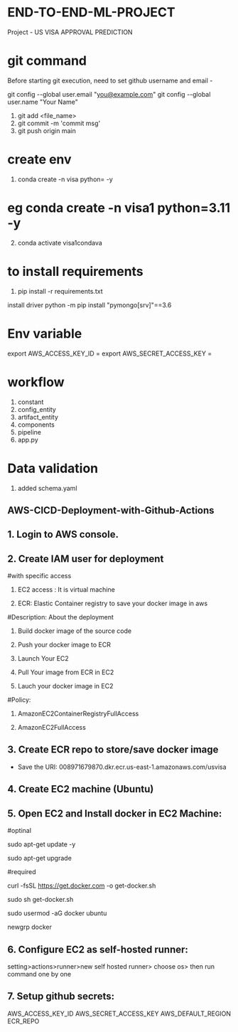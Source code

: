 # END-TO-END-ML-PROJECT

Project -
US VISA APPROVAL PREDICTION


# git command
  Before starting git execution, need to set github username and email -

  git config --global user.email "you@example.com"
  git config --global user.name "Your Name"

1. git add <file_name>
2. git commit -m 'commit msg'
3. git push origin main

# create env

1. conda create -n visa python=<version> -y
# eg conda create -n visa1 python=3.11 -y
2. conda activate visa1condava

# to install requirements
1. pip install -r requirements.txt



install driver
python -m pip install "pymongo[srv]"==3.6

# Env variable
export AWS_ACCESS_KEY_ID = <AWS ACCESS KEY ID>
export AWS_SECRET_ACCESS_KEY = <AWS SECRETE KEY ID>


# workflow
1. constant
2. config_entity
3. artifact_entity
4. components
5. pipeline
6. app.py

# Data validation
1. added schema.yaml

## AWS-CICD-Deployment-with-Github-Actions
## 1. Login to AWS console.
## 2. Create IAM user for deployment
#with specific access

1. EC2 access : It is virtual machine

2. ECR: Elastic Container registry to save your docker image in aws


#Description: About the deployment

1. Build docker image of the source code

2. Push your docker image to ECR

3. Launch Your EC2 

4. Pull Your image from ECR in EC2

5. Lauch your docker image in EC2

#Policy:

1. AmazonEC2ContainerRegistryFullAccess

2. AmazonEC2FullAccess

## 3. Create ECR repo to store/save docker image

- Save the URI: 008971679870.dkr.ecr.us-east-1.amazonaws.com/usvisa

## 4. Create EC2 machine (Ubuntu)

## 5. Open EC2 and Install docker in EC2 Machine:

#optinal

sudo apt-get update -y

sudo apt-get upgrade

#required

curl -fsSL https://get.docker.com -o get-docker.sh

sudo sh get-docker.sh

sudo usermod -aG docker ubuntu

newgrp docker


## 6. Configure EC2 as self-hosted runner:
setting>actions>runner>new self hosted runner> choose os> then run command one by one

## 7. Setup github secrets:
AWS_ACCESS_KEY_ID
AWS_SECRET_ACCESS_KEY
AWS_DEFAULT_REGION
ECR_REPO

